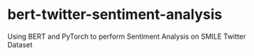 # bert-twitter-sentiment-analysis
Using BERT and PyTorch to perform Sentiment Analysis on SMILE Twitter Dataset
